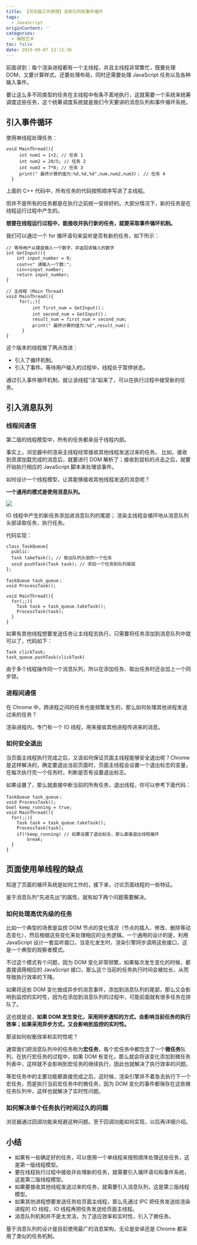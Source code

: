 ```yaml
---
title: 【浏览器工作原理】消息队列和事件循环
tags:
  - JavaScript
originContent: ''
categories:
  - 编程艺术
toc: false
date: 2019-09-07 13:13:36
---
```


前面讲到：每个渲染进程都有一个主线程，并且主线程非常繁忙，既要处理 DOM，又要计算样式，还要处理布局，同时还需要处理 JavaScript 任务以及各种输入事件。

要让这么多不同类型的任务在主线程中有条不紊地执行，这就需要一个系统来统筹调度这些任务，这个统筹调度系统就是我们今天要讲的消息队列和事件循环系统。

<!--more-->

## 引入事件循环

使用单线程处理任务：

```
void MainThread(){
     int num1 = 1+2; // 任务 1
     int num2 = 20/5; // 任务 2
     int num3 = 7*8; // 任务 3
     print(" 最终计算的值为:%d,%d,%d",num,num2,num3)； // 任务 4
  }
```

上面的 C++ 代码中，所有任务的代码按照顺序写进了主线程。

但并不是所有的任务都是在执行之前统一安排好的。大部分情况下，新的任务是在线程运行过程中产生的。

**想要在线程运行过程中，能接收并执行新的任务，就要采取事件循环机制。**

我们可以通过一个 for 循环语句来监听是否有新的任务，如下所示：

```
// 等待用户从键盘输入一个数字，并返回该输入的数字
int GetInput(){
    int input_number = 0;
    cout<<" 请输入一个数:";
    cin>>input_number;
    return input_number;
}

// 主线程 (Main Thread)
void MainThread(){
     for(;;){
          int first_num = GetInput()；
          int second_num = GetInput()；
          result_num = first_num + second_num;
          print(" 最终计算的值为:%d",result_num)；
      }
}
```

这个版本的线程做了两点改进：
- 引入了循环机制。
- 引入了事件。等待用户输入的过程中，线程处于暂停状态。

通过引入事件循环机制，就让该线程“活”起来了，可以在执行过程中接受新的任务。

## 引入消息队列

### 线程间通信

第二版的线程模型中，所有的任务都来自于线程内部。

事实上，浏览器中的渲染主线程经常接收其他线程发送过来的任务。
比如，接收到资源加载完成的消息后，就要进行 DOM 解析了；接收到鼠标的点击之后，就要开始执行相应的 JavaScript 脚本来处理该事件。

如何设计一个线程模型，让其能够接收其他线程发送的消息呢？

**一个通用的模式是使用消息队列。**

![](http://a4.qpic.cn/psb?/V11Tp57c2B9kPO/WNlpB8Y5bNTtqsZPx25U3004SD920xc4yo9MfkoxZmY!/b/dJ8AAAAAAAAA&ek=1&kp=1&pt=0&bo=dgS0AgAAAAARF.Q!&tl=3&vuin=445395697&tm=1567828800&sce=60-2-2&rf=viewer_4)

IO 线程中产生的新任务添加进消息队列的尾部；
渲染主线程会循环地从消息队列头部读取任务，执行任务。

代码实现：

```
class TaskQueue{
  public:
  Task takeTask(); // 取出队列头部的一个任务
  void pushTask(Task task); // 添加一个任务到队列尾部
};

TaskQueue task_queue；
void ProcessTask();

void MainThread(){
  for(;;){
    Task task = task_queue.takeTask();
    ProcessTask(task);
  }
}
```

如果有其他线程想要发送任务让主线程去执行，只需要将任务添加到消息队列中就可以了，代码如下：

```
Task clickTask;
task_queue.pushTask(clickTask)
```

由于多个线程操作同一个消息队列，所以在添加任务、取出任务时还会加上一个同步锁。

### 进程间通信

在 Chrome 中，跨进程之间的任务也是频繁发生的，那么如何处理其他进程发送过来的任务？

渲染进程内，专门有一个 IO 线程，用来接收其他进程传进来的消息。

### 如何安全退出

当页面主线程执行完成之后，又该如何保证页面主线程能够安全退出呢？Chrome 是这样解决的，确定要退出当前页面时，页面主线程会设置一个退出标志的变量，在每次执行完一个任务时，判断是否有设置退出标志。

如果设置了，那么就直接中断当前的所有任务，退出线程，你可以参考下面代码：

```
TaskQueue task_queue；
void ProcessTask();
bool keep_running = true;
void MainThread(){
  for(;;){
    Task task = task_queue.takeTask();
    ProcessTask(task);
    if(!keep_running) // 如果设置了退出标志，那么直接退出线程循环
        break; 
  }
}
```

## 页面使用单线程的缺点

知道了页面的循环系统是如何工作的，接下来，讨论页面线程的一些特征。

鉴于消息队列“先进先出”的属性，就有如下两个问题需要解决。

### 如何处理高优先级的任务

比如一个典型的场景是监控 DOM 节点的变化情况（节点的插入、修改、删除等动态变化），然后根据这些变化来处理相应的业务逻辑。一个通用的设计的是，利用 JavaScript 设计一套监听接口，当变化发生时，渲染引擎同步调用这些接口，这是一个典型的观察者模式。

不过这个模式有个问题，因为 DOM 变化非常频繁，如果每次发生变化的时候，都直接调用相应的 JavaScript 接口，那么这个当前的任务执行时间会被拉长，从而导致执行效率的下降。

如果将这些 DOM 变化做成异步的消息事件，添加到消息队列的尾部，那么又会影响到监控的实时性，因为在添加到消息队列的过程中，可能前面就有很多任务在排队了。

这也就是说，**如果 DOM 发生变化，采用同步通知的方式，会影响当前任务的执行效率；如果采用异步方式，又会影响到监控的实时性。**

那该如何权衡效率和实时性呢？

通常我们把消息队列中的任务称为**宏任务**，每个宏任务中都包含了一个**微任务**队列，在执行宏任务的过程中，如果 DOM 有变化，那么就会将该变化添加到微任务列表中，这样就不会影响到宏任务的继续执行，因此也就解决了执行效率的问题。

等宏任务中的主要功能都直接完成之后，这时候，渲染引擎并不着急去执行下一个宏任务，而是执行当前宏任务中的微任务，因为 DOM 变化的事件都保存在这些微任务队列中，这样也就解决了实时性问题。

### 如何解决单个任务执行时间过久的问题

浏览器通过回调功能来规避这种问题。至于回调功能如何实现，以后再详细介绍。

## 小结

- 如果有一些确定好的任务，可以使用一个单线程来按照顺序处理这些任务，这是第一版线程模型。
- 要在线程执行过程中接收并处理新的任务，就需要引入循环语句和事件系统，这是第二版线程模型。
- 如果要接收其他线程发送过来的任务，就需要引入消息队列，这是第三版线程模型。
- 如果其他进程想要发送任务给页面主线程，那么先通过 IPC 把任务发送给渲染进程的 IO 线程，IO 线程再把任务发送给页面主线程。
- 消息队列机制并不是太灵活，为了适应效率和实时性，引入了微任务。

基于消息队列的设计是目前使用最广的消息架构，无论是安卓还是 Chrome 都采用了类似的任务机制。